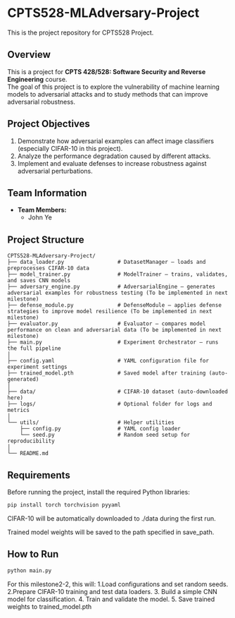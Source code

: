 # CPTS528-MLAdversary-Project
This is the project repository for CPTS528 Project.

## Overview
This is a project for **CPTS 428/528: Software Security and Reverse Engineering** course.  
The goal of this project is to explore the vulnerability of machine learning models to adversarial attacks and to study methods that can improve adversarial robustness.

## Project Objectives
1. Demonstrate how adversarial examples can affect image classifiers (especially CIFAR-10 in this project).
2. Analyze the performance degradation caused by different attacks.
3. Implement and evaluate defenses to increase robustness against adversarial perturbations.

## Team Information
- **Team Members:**  
  - John Ye

## Project Structure
```text
CPTS528-MLAdversary-Project/
├── data_loader.py                 # DatasetManager – loads and preprocesses CIFAR-10 data
├── model_trainer.py               # ModelTrainer – trains, validates, and saves CNN models
├── adversary_engine.py            # AdversarialEngine – generates adversarial examples for robustness testing (To be implemented in next milestone)
├── defense_module.py              # DefenseModule – applies defense strategies to improve model resilience (To be implemented in next milestone)
├── evaluator.py                   # Evaluator – compares model performance on clean and adversarial data (To be implemented in next milestone)
├── main.py                        # Experiment Orchestrator – runs the full pipeline
│
├── config.yaml                    # YAML configuration file for experiment settings
├── trained_model.pth              # Saved model after training (auto-generated)
│
├── data/                          # CIFAR-10 dataset (auto-downloaded here)
├── logs/                          # Optional folder for logs and metrics
│
└── utils/                         # Helper utilities
    ├── config.py                  # YAML config loader
    └── seed.py                    # Random seed setup for reproducibility
│
└── README.md
```

## Requirements

Before running the project, install the required Python libraries:

```bash
pip install torch torchvision pyyaml
```

CIFAR-10 will be automatically downloaded to ./data during the first run.

Trained model weights will be saved to the path specified in save_path.

## How to Run
```bash
python main.py
```
For this milestone2-2, this will:
1.Load configurations and set random seeds.
2.Prepare CIFAR-10 training and test data loaders.
3. Build a simple CNN model for classification.
4. Train and validate the model.
5. Save trained weights to trained_model.pth